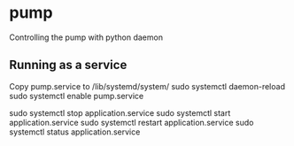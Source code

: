 # pump
Controlling the pump with python daemon 

## Running as a service
Copy pump.service to /lib/systemd/system/
sudo systemctl daemon-reload
sudo systemctl enable pump.service

sudo systemctl stop application.service
sudo systemctl start application.service
sudo systemctl restart application.service
sudo systemctl status application.service
